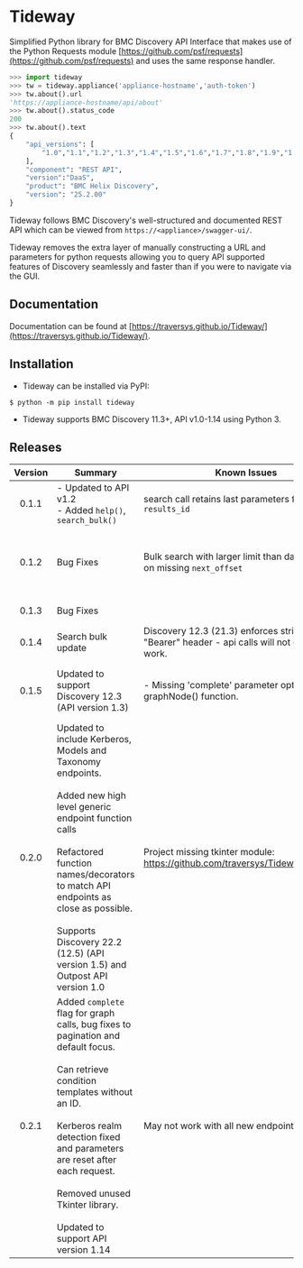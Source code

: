 # Tideway

Simplified Python library for BMC Discovery API Interface that makes use of the Python Requests module [https://github.com/psf/requests](https://github.com/psf/requests) and uses the same response handler.


```python
>>> import tideway
>>> tw = tideway.appliance('appliance-hostname','auth-token')
>>> tw.about().url
'https://appliance-hostname/api/about'
>>> tw.about().status_code
200
>>> tw.about().text
{
    "api_versions": [
        "1.0","1.1","1.2","1.3","1.4","1.5","1.6","1.7","1.8","1.9","1.10","1.11","1.12","1.13","1.14"
    ],
    "component": "REST API",
    "version":"DaaS",
    "product": "BMC Helix Discovery",
    "version": "25.2.00"
}
```

Tideway follows BMC Discovery's well-structured and documented REST API which can be viewed from `https://<appliance>/swagger-ui/`.

Tideway removes the extra layer of manually constructing a URL and parameters for python requests allowing you to query API supported features of Discovery seamlessly and faster than if you were to navigate via the GUI.

## Documentation

Documentation can be found at [https://traversys.github.io/Tideway/](https://traversys.github.io/Tideway/).

## Installation

- Tideway can be installed via PyPI:

```console
$ python -m pip install tideway
```

- Tideway supports BMC Discovery 11.3+, API v1.0-1.14 using Python 3.

## Releases

| Version | Summary                   | Known Issues                                       | Fixed                            |
| :-----: | ------------------------- | -------------------------------------------------- | -------------------------------- | 
| 0.1.1   | - Updated to API v1.2<br>- Added `help()`, `search_bulk()` | search call retains last parameters for `offset`, `results_id` | |
| 0.1.2   | Bug Fixes | Bulk search with larger limit than dataset will fail on missing `next_offset` | - Fixed issue with `offset` and `results_id` values<br>- Fixed issue with bulk search parameter lower limit. |
| 0.1.3   | Bug Fixes                 |                                                    | Added check for `next_offset`.   |
| 0.1.4   | Search bulk update        | Discovery 12.3 (21.3) enforces strict case for "Bearer" header - api calls will not current work. | Now includes headers for non-formatted search. |
| 0.1.5   | Updated to support Discovery 12.3 (API version 1.3) | - Missing 'complete' parameter option on graphNode() function. | - Fixed issue with Bearer capitalisation.<br>- Search Bulk will now return the full response on failure |
| 0.2.0   | Updated to include Kerberos, Models and Taxonomy endpoints.<br><br>Added new high level generic endpoint function calls<br><br>Refactored function names/decorators to match API endpoints as close as possible.<br><br>Supports Discovery 22.2 (12.5) (API version 1.5) and Outpost API version 1.0 | Project missing tkinter module: https://github.com/traversys/Tideway/issues/15 | Added 'complete' parameter to `get_data_nodes_graph()` (replaces `graphNode()`) |
| 0.2.1   | Added `complete` flag for graph calls, bug fixes to pagination and default focus.<br><br>Can retrieve condition templates without an ID.<br><br>Kerberos realm detection fixed and parameters are reset after each request.<br><br>Removed unused Tkinter library.<br><br>Updated to support API version 1.14 | May not work with all new endpoints. | | Issue: https://github.com/traversys/Tideway/issues/15 |